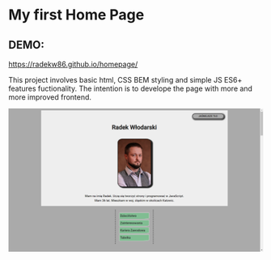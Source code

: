 # My first Home Page

## DEMO:
https://radekw86.github.io/homepage/

This project involves basic html, CSS BEM styling and simple JS ES6+ features fuctionality.
The intention is to develope the page with more and more improved frontend.

![Preview](images/preview.png)
